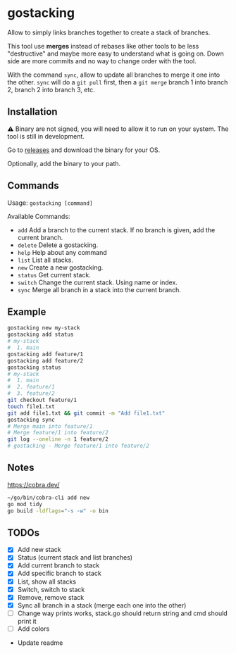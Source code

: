 # gostacking

Allow to simply links branches together to create a stack of branches.

This tool use **merges** instead of rebases like other tools to be less "destructive" and maybe more easy to understand
what is going on. Down side are more commits and no way to change order with the tool.

With the command `sync`,
allow to update all branches to merge it one into the other. `sync` will do a `git pull` first, then
a `git merge` branch 1 into branch 2, branch 2 into branch 3, etc.

## Installation

⚠️ Binary are not signed, you will need to allow it to run on your system. The tool is still in development.

Go to [releases](https://github.com/Bhacaz/gostacking/releases/latest) and download the binary for your OS.

Optionally, add the binary to your path.

## Commands

Usage:
`gostacking [command]`

Available Commands:
* `add`         Add a branch to the current stack. If no branch is given, add the current branch.
* `delete`      Delete a gostacking.
* `help`        Help about any command
* `list`        List all stacks.
* `new`         Create a new gostacking.
* `status`      Get current stack.
* `switch`      Change the current stack. Using name or index.
* `sync`        Merge all branch in a stack into the current branch.

## Example

```bash
gostacking new my-stack
gostacking add status
# my-stack
#  1. main
gostacking add feature/1
gostacking add feature/2
gostacking status
# my-stack
#  1. main
#  2. feature/1
#  3. feature/2
git checkout feature/1
touch file1.txt
git add file1.txt && git commit -m "Add file1.txt"
gostacking sync
# Merge main into feature/1
# Merge feature/1 into feature/2
git log --oneline -n 1 feature/2
# gostacking - Merge feature/1 into feature/2
```

## Notes

https://cobra.dev/

```bash
~/go/bin/cobra-cli add new
go mod tidy
go build -ldflags="-s -w" -o bin
```

## TODOs

- [x] Add new stack
- [x] Status (current stack and list branches)
- [x] Add current branch to stack
- [x] Add specific branch to stack
- [x] List, show all stacks
- [x] Switch, switch to stack
- [X] Remove, remove stack
- [x] Sync all branch in a stack (merge each one into the other)
- [ ] Change way prints works, stack.go should return string and cmd should print it
- [ ] Add colors
- Update readme